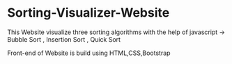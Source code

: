 # Sorting-Visualizer-Website

This Website visualize three sorting algorithms with the help of javascript -> Bubble Sort , Insertion Sort  , Quick Sort

Front-end of Website is build using HTML,CSS,Bootstrap
